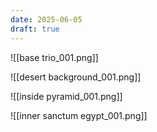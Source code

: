 ```yaml
---
date: 2025-06-05
draft: true
---
```

![[base trio_001.png]]

![[desert background_001.png]]


![[inside pyramid_001.png]]

![[inner sanctum egypt_001.png]]
